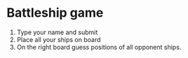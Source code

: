 # Battleship game
1. Type your name and submit
2. Place all your ships on board
3. On the right board guess positions of all opponent ships.
